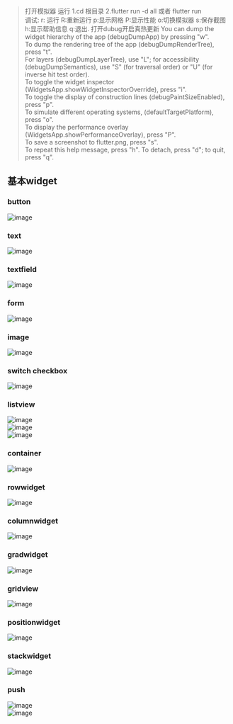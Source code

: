 >  打开模拟器  运行  1.cd 根目录  2.flutter run -d all 或者 flutter run <br/>
> 调试: r: 运行 R:重新运行 p:显示网格 P:显示性能 o:切换模拟器 s:保存截图  h:显示帮助信息 q:退出.  打开dubug开启真热更新 You can dump the widget hierarchy of the app (debugDumpApp) by pressing "w". <br/>
> To dump the rendering tree of the app (debugDumpRenderTree), press "t". <br/>
> For layers (debugDumpLayerTree), use "L"; for accessibility  <br/>
> (debugDumpSemantics), use "S" (for traversal order) or "U" (for inverse hit test order).  <br/>
> To toggle the widget inspector (WidgetsApp.showWidgetInspectorOverride), press "i".  <br/>
> To toggle the display of construction lines (debugPaintSizeEnabled), press "p".  <br/>
> To simulate different operating systems, (defaultTargetPlatform), press "o".  <br/>
> To display the performance overlay (WidgetsApp.showPerformanceOverlay), press "P".  <br/>
> To save a screenshot to flutter.png, press "s".  <br/>
> To repeat this help message, press "h". To detach, press "d"; to quit, press "q".  <br/>

## 基本widget
### button 
![image](https://github.com/pheromone/Flutter_learn_demo/blob/master/button_demo/%20result.png) <br/>
### text
![image](https://github.com/pheromone/Flutter_learn_demo/blob/master/text_demo/%20result.png) <br/>
### textfield
![image](https://github.com/pheromone/Flutter_learn_demo/blob/master/textfield_demo/%20result.png) <br/>
### form
![image](https://github.com/pheromone/Flutter_learn_demo/blob/master/form_demo/%20result.png) <br/>
### image
![image](https://github.com/pheromone/Flutter_learn_demo/blob/master/image_demo/%20result.png) <br/>
### switch checkbox
![image](https://github.com/pheromone/Flutter_learn_demo/blob/master/switch_checkbox_demo/%20result.png) <br/>
### listview
![image](https://github.com/pheromone/Flutter_learn_demo/blob/master/listview_demo/%20result.png) <br/>
![image](https://github.com/pheromone/Flutter_learn_demo/blob/master/listview_demo2/%20result.png) <br/>
![image](https://github.com/pheromone/Flutter_learn_demo/blob/master/listview_demo3/%20result.png) <br/>
### container
![image](https://github.com/pheromone/Flutter_learn_demo/blob/master/container/%20result.png) <br/>
### rowwidget
![image](https://github.com/pheromone/Flutter_learn_demo/blob/master/rowwidget_demo/%20result.png) <br/>
### columnwidget
![image](https://github.com/pheromone/Flutter_learn_demo/blob/master/columnwidget_demo/%20result.png) <br/>
### gradwidget
![image](https://github.com/pheromone/Flutter_learn_demo/blob/master/gradwidget_demo/%20result.png) <br/>
### gridview
![image](https://github.com/pheromone/Flutter_learn_demo/blob/master/gridview_demo/%20result.png) <br/>
### positionwidget
![image](https://github.com/pheromone/Flutter_learn_demo/blob/master/positionwidget/%20result.png) <br/>
### stackwidget
![image](https://github.com/pheromone/Flutter_learn_demo/blob/master/stackwidget/%20result.png) <br/>
### push
![image](https://github.com/pheromone/Flutter_learn_demo/blob/master/push_demo/%20result.png) <br/>
![image](https://github.com/pheromone/Flutter_learn_demo/blob/master/push_param_demo/%20result.png) <br/>







